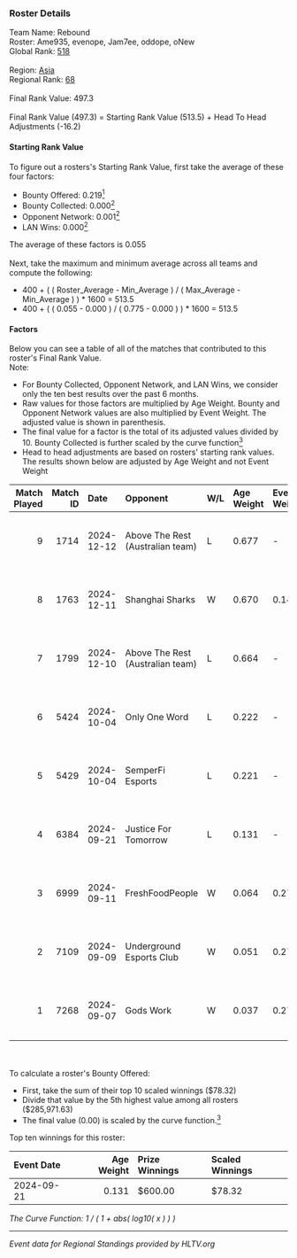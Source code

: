 ### Roster Details<br />
Team Name: Rebound<br />
Roster: Ame935, evenope, Jam7ee, oddope, oNew<br />
Global Rank: [518](../../standings_global_2025_02_28.md)<br />
<br />
Region: [Asia]( ../../standings_asia_2025_02_28.md)<br />
Regional Rank: [68]( ../../standings_asia_2025_02_28.md)<br />
<br />
Final Rank Value:  497.3<br />
<br />
Final Rank Value (497.3) = Starting Rank Value (513.5) + Head To Head Adjustments (-16.2)<br />

#### Starting Rank Value<br />
To figure out a rosters's Starting Rank Value, first take the average of these four factors:<br />
- Bounty Offered: 0.219[<sup>1</sup>](#table2)
- Bounty Collected: 0.000[<sup>2</sup>](#table1)
- Opponent Network: 0.001[<sup>2</sup>](#table1)
- LAN Wins: 0.000[<sup>2</sup>](#table1)

The average of these factors is 0.055<br />
<br />
Next, take the maximum and minimum average across all teams and compute the following:<br />
- 400 + ( ( Roster_Average - Min_Average ) / ( Max_Average - Min_Average ) ) * 1600 = 513.5
- 400 + ( ( 0.055 - 0.000 ) / ( 0.775 - 0.000 ) ) * 1600 = 513.5


#### Factors<br />
Below you can see a table of all of the matches that contributed to this roster's Final Rank Value.<br />
Note:<br />

- For Bounty Collected, Opponent Network, and LAN Wins, we consider only the ten best results over the past 6 months.
- Raw values for those factors are multiplied by Age Weight. Bounty and Opponent Network values are also multiplied by Event Weight. The adjusted value is shown in parenthesis.
- The final value for a factor is the total of its adjusted values divided by 10. Bounty Collected is further scaled by the curve function[<sup>3</sup>](#curveFunction)
- Head to head adjustments are based on rosters' starting rank values. The results shown below are adjusted by Age Weight and not Event Weight
<span id="table1"></span><br />


| Match Played | Match ID | Date       | Opponent                         | W/L | Age Weight | Event Weight | Bounty Collected | Opponent Network | LAN Wins  | H2H Adj. | Roster                                |
| -: | -: | :- | :- | :- | :- | :- | :- | :- | :- | -: | :- |
|            9 |     1714 | 2024-12-12 | Above The Rest (Australian team) | L   | 0.677      | -            | -                | -                | -         |   -10.91 | Ame935, evenope, Jam7ee, oddope, oNew |
|            8 |     1763 | 2024-12-11 | Shanghai Sharks                  | W   | 0.670      | 0.143        | 0.000 (0.000)    | 0.061 (0.006)    | 0 (0.000) |    10.16 | Ame935, evenope, Jam7ee, oddope, oNew |
|            7 |     1799 | 2024-12-10 | Above The Rest (Australian team) | L   | 0.664      | -            | -                | -                | -         |   -10.81 | Ame935, evenope, Jam7ee, oddope, oNew |
|            6 |     5424 | 2024-10-04 | Only One Word                    | L   | 0.222      | -            | -                | -                | -         |    -2.09 | 33ya, Ame935, evenope, Jam7ee, oddope |
|            5 |     5429 | 2024-10-04 | SemperFi Esports                 | L   | 0.221      | -            | -                | -                | -         |    -3.14 | 33ya, Ame935, evenope, Jam7ee, oddope |
|            4 |     6384 | 2024-09-21 | Justice For Tomorrow             | L   | 0.131      | -            | -                | -                | -         |    -1.29 | evenope, HanEver, oddope, oNew, Yuzi  |
|            3 |     6999 | 2024-09-11 | FreshFoodPeople                  | W   | 0.064      | 0.270        | 0.000 (0.000)    | 0.004 (0.000)    | 0 (0.000) |     0.91 | evenope, HanEver, oddope, oNew, Yuzi  |
|            2 |     7109 | 2024-09-09 | Underground Esports Club         | W   | 0.051      | 0.270        | 0.000 (0.000)    | 0.007 (0.000)    | 0 (0.000) |     0.55 | evenope, HanEver, oddope, oNew, Yuzi  |
|            1 |     7268 | 2024-09-07 | Gods Work                        | W   | 0.037      | 0.270        | 0.000 (0.000)    | 0.034 (0.000)    | 0 (0.000) |     0.41 | evenope, HanEver, oddope, oNew, Yuzi  |

<br />
<span id="table2"></span><br />
To calculate a roster's Bounty Offered:<br />

- First, take the sum of their top 10 scaled winnings ($78.32)
- Divide that value by the 5th highest value among all rosters ($285,971.63)
- The final value (0.00) is scaled by the curve function.[<sup>3</sup>](#curveFunction)

Top ten winnings for this roster:<br />

| Event Date | Age Weight | Prize Winnings | Scaled Winnings |
| :- | -: | :- | :- |
| 2024-09-21 |      0.131 | $600.00        | $78.32          |


<span id="curveFunction"></span>_The Curve Function: 1 / ( 1 + abs( log10( x ) ) )_<br />

---
_Event data for Regional Standings provided by HLTV.org_<br />
